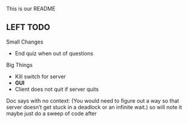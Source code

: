 This is our README


LEFT TODO
--------------


Small Changes

- End quiz when out of questions

Big Things

- Kill switch for server
- **GUI**
- Client does not quit if server quits


Doc says with no context:
(You would need to figure out a way so that server doesn’t get stuck in a deadlock or an infinite wait.)
so will note it maybe just do a sweep of code after
